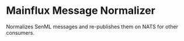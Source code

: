 # Mainflux Message Normalizer

Normalizes SenML messages and re-publishes them on NATS for other consumers.
